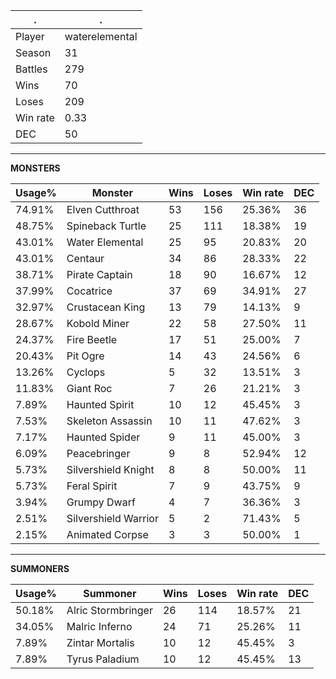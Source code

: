 .|.
|-|-
Player|waterelemental
Season|31
Battles|279
Wins|70
Loses|209
Win rate|0.33
DEC|50

---
**MONSTERS**

Usage%|Monster|Wins|Loses|Win rate|DEC|
-|-|-|-|-|-|
74.91%|Elven Cutthroat|53|156|25.36%|36|
48.75%|Spineback Turtle|25|111|18.38%|19|
43.01%|Water Elemental|25|95|20.83%|20|
43.01%|Centaur|34|86|28.33%|22|
38.71%|Pirate Captain|18|90|16.67%|12|
37.99%|Cocatrice|37|69|34.91%|27|
32.97%|Crustacean King|13|79|14.13%|9|
28.67%|Kobold Miner|22|58|27.50%|11|
24.37%|Fire Beetle|17|51|25.00%|7|
20.43%|Pit Ogre|14|43|24.56%|6|
13.26%|Cyclops|5|32|13.51%|3|
11.83%|Giant Roc|7|26|21.21%|3|
7.89%|Haunted Spirit|10|12|45.45%|3|
7.53%|Skeleton Assassin|10|11|47.62%|3|
7.17%|Haunted Spider|9|11|45.00%|3|
6.09%|Peacebringer|9|8|52.94%|12|
5.73%|Silvershield Knight|8|8|50.00%|11|
5.73%|Feral Spirit|7|9|43.75%|9|
3.94%|Grumpy Dwarf|4|7|36.36%|3|
2.51%|Silvershield Warrior|5|2|71.43%|5|
2.15%|Animated Corpse|3|3|50.00%|1|

---
**SUMMONERS**

Usage%|Summoner|Wins|Loses|Win rate|DEC|
-|-|-|-|-|-|
50.18%|Alric Stormbringer|26|114|18.57%|21|
34.05%|Malric Inferno|24|71|25.26%|11|
7.89%|Zintar Mortalis|10|12|45.45%|3|
7.89%|Tyrus Paladium|10|12|45.45%|13|
